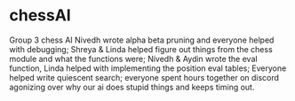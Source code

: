 # chessAI
Group 3 chess AI
Nivedh wrote alpha beta pruning and everyone 
helped with debugging; Shreya & Linda helped 
figure out things from the chess module and 
what the functions were; Nivedh & Aydin wrote
the eval function, Linda helped with 
implementing the position eval tables; Everyone
helped write quiescent search; everyone spent
hours together on discord agonizing over why
our ai does stupid things and keeps timing out.
